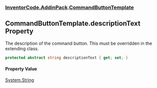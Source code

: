### [InventorCode.AddinPack](InventorCode.AddinPack.md 'InventorCode.AddinPack').[CommandButtonTemplate](InventorCode.AddinPack.CommandButtonTemplate.md 'InventorCode.AddinPack.CommandButtonTemplate')

## CommandButtonTemplate.descriptionText Property

The description of the command button. This must be overridden in the extending class.

```csharp
protected abstract string descriptionText { get; set; }
```

#### Property Value
[System.String](https://docs.microsoft.com/en-us/dotnet/api/System.String 'System.String')